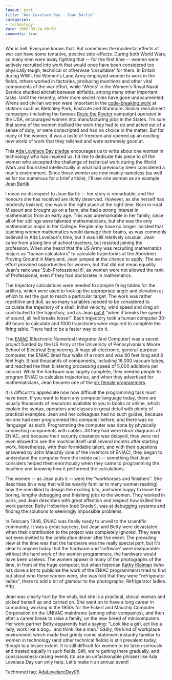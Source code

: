 ```yaml
---
layout: post
title: "Ada Lovelace Day - Jean Bartik"
categories:
- technology
date: 2009-03-24 00:00
comments: true
---
```


<p>War is hell. Everyone knows that. But sometimes the incidental effects of war can have some tentative, positive side-effects. During both World Wars, so many men were away fighting that -- for the first time -- women were actively recruited into work that would once have been considered too physically tough, technical or otherwise 'unsuitable' for them. In Britain during WWII, the Women's Land Army employed women to work in the fields, others worked in factories, producing munitions and other vital components of the war effort, while 'Wrens' in the Women's Royal Naval Service shuttled aircraft between airfields, among many other important tasks. Until the recently, other more secret roles have gone undocumented: Wrens and civilian women were important in the <a href="http://www.mkheritage.co.uk/bpt/Women/wrensOS.html">code-breaking work</a> at stations such as Bletchley Park, Eastcote and Stanmore. Similar recruitment campaigns (including the famous <a href="http://en.wikipedia.org/wiki/Rosie_the_Riveter">Rosie the Riveter</a> campaign) operated in the USA, encouraged women into manufacturing jobs in the States. I'm sure that some of the women disliked the work they had to do and acted out of a sense of duty, or were conscripted and had no choice in the matter. But for many of the women, it was a taste of freedom and opened up an exciting new world of work that they relished and were extremely good at. </p>

<p>This <a href="http://findingada.com/">Ada Lovelace Day pledge</a> encourages us to write about one woman in technology who has inspired us. I'd like to dedicate this piece to <em>all</em> the women who accepted the challenge of technical work during the World Wars and flourished intellectually in what had previously been considered a man's environment. Since those women are now mainly nameless (as well as far too numerous for a brief article), I'll use one woman as an example: <a href="http://www.computerhistory.org/fellowawards/index.php?id=121">Jean Bartik</a>.</p>

<p>I mean no disrespect to Jean Bartik -- her story is remarkable, and the honours she has received are richly deserved. However, as she herself has modestly insisted, she was in the right place at the right time. Born in rural Missouri and brought up on a farm, she had a strong interest in mathematics from an early age. This was unremarkable in her family, since all of her siblings were talented mathematicians, but she was the only mathematics major in her College. People may have no longer insisted that teaching women mathematics would damage their brains, as was commonly believed in Ada Lovelace's time, but it was still relatively unusual. Jean came from a long line of school teachers, but resisted joining the profession. When she heard that the US Army was recruiting mathematics majors as "human calculators" to calculate trajectories at the Aberdeen Proving Ground in Maryland, Jean jumped at the chance to apply. The war effort provided opportunities for women, but that did not mean equality. Jean's rank was 'Sub-Professional 6', as women were not allowed the rank of Professional, even if they had doctorates in mathematics.</p>

<p>The trajectory calculations were needed to compile firing tables for the artillery, which were used to look up the appropriate angle and elevation at which to set the gun to reach a particular target. The work was rather repetitive and dull, as so many variables needed to be considered to calculate the trajectory of a shell. Initial velocity, wind speed and drag all contributed to the trajectory, and as Jean <a href="http://www.publicradioredux.com/episodes/2008/01/16/technical-camelot">put it</a> "when it breaks the speed of sound, all hell breaks loose!". Each trajectory took a human computer 30-40 hours to calculate and 1000 trajectories were required to complete the firing table. There had to be a faster way to do it.</p>

<p>The <a href="http://en.wikipedia.org/wiki/ENIAC">ENIAC</a> (Electronic Numerical Integrator And Computer) was a secret project funded by the US Army at the University of Pennsylvania's Moore School of Electrical Engineering. A huge all-electronic, general-purpose computer, the ENIAC lined four walls of a room and was 80 feet long and 8 feet high. It had thousands of components, including 18,000 vacuum tubes, and reached the then blistering processing speed of 5,000 additions per second. While the hardware was largely complete, they needed people to program ENIAC to calculate trajectories, and when they advertised for mathematicians, Jean became one of the <a href="http://www.eniacprogrammers.org/">six female programmers</a>.</p>

<p>It is difficult to appreciate now how difficult the programming task must have been. If you want to learn any computer language today, there are usually thousands of resources available to you in books or online, which explain the syntax, operators and classes in great detail with plenty of practical examples. Jean and her colleagues had no such guides, because no-one had ever programmed this computer before, and there was no 'language' as such. Programming the computer was done by physically connecting components with cables. All they had were block diagrams of ENIAC, and because their security clearance was delayed, they were not even allowed to see the machine itself until several months after starting work. Nonetheless, with their formidable talent, and with their questions answered by John Mauchly (one of the inventors of ENIAC), they began to understand the computer from the inside out -- something that Jean considers helped them enormously when they came to programming the machine and knowing how it performed the calculations.</p>

<p>The women -- as Jean puts it -- were the "workhorses and finishers". She describes (in a way that will be wearily familiar to many women reading) how the men liked to design the exciting bits, and were happy to leave the boring, lengthy debugging and finishing jobs to the women. They worked in pairs, and Jean describes with great affection and respect how skilled her work partner, Betty Holberton (ne&eacute; Snyder), was at debugging systems and finding the solutions to seemingly impossible problems.</p>

<p>In February 1946, ENIAC was finally ready to unveil to the scientific community. It was a great success, but Jean and Betty were devastated when their contribution to the project was completely ignored. They were not even invited to the celebration dinner after the event. The prevailing view at the time was that the hardware was the really special part, but it's clear to anyone today that the hardware and 'software' were inseparable: without the hard work of the women programmers, the hardware would have been useless. The women appear in many of the photographs of the time, in front of the huge computer, but when historian <a href="http://www.eniacprogrammers.org/">Kathy Kleiman</a> (who has done a lot to publicise the work of the ENIAC programmers) tried to find out about who these women were, she was told that they were "refrigerator ladies", there to add a bit of glamour to the photographs. Refrigerator ladies. Pfftt.</p>

<p>Jean was clearly hurt by the snub, but she is a practical, stoical woman and picked herself up and carried on. She went on to have a long career in computing, working in the 1950s for the Eckert and Mauchly Computer Corporation on the UNIVAC mainframe (among other companies), and then after a career break to raise a family, on the new breed of minicomputers. Her work partner Betty apparently had a saying: "Look like a girl, act like a lady, work like a dog... and think like a man." Sadly, the kind of workplace environment which made that grimly comic statement instantly familiar to women in technology (and other technical fields) is still prevalent today, though to a lesser extent. It is still difficult for women to be taken seriously and treated equally in such fields. Still, we're getting there gradually, and consciousness-raising events (to use an unfashionable phrase) like Ada Lovelace Day can only help. Let's make it an annual event!</p>

<p>Technorati tag: <a href="http://technorati.com/tag/AdaLovelaceDay09" rel="tag">AdaLovelaceDay09</a></p>


